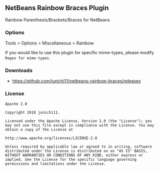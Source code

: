 ## NetBeans Rainbow Braces Plugin

Rainbow Parenthesis/Brackets/Braces for NetBeans

### Options

Tools > Options > Miscellaneous > Rainbow

If you would like to use this plugin for specific mime-types, please modify `Regex for mime-types`.

### Downloads

- https://github.com/junichi11/netbeans-rainbow-braces/releases

### License

```
Apache 2.0

Copyright 2018 junichi11.

Licensed under the Apache License, Version 2.0 (the "License"); you may not use this file except in compliance with the License. You may obtain a copy of the License at

http://www.apache.org/licenses/LICENSE-2.0

Unless required by applicable law or agreed to in writing, software distributed under the License is distributed on an "AS IS" BASIS, WITHOUT WARRANTIES OR CONDITIONS OF ANY KIND, either express or implied. See the License for the specific language governing permissions and limitations under the License.
```
